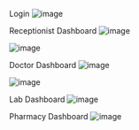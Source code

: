 Login
![image](https://github.com/user-attachments/assets/3f0ff386-21f8-4896-9749-92f4af55f708)


Receptionist Dashboard
![image](https://github.com/user-attachments/assets/5a4334fe-01e6-4cc0-a206-f01b0ba19dc2)

![image](https://github.com/user-attachments/assets/118cf3f9-1476-4205-80d2-e8a420c2d2bd)


Doctor Dashboard
![image](https://github.com/user-attachments/assets/81565fbe-0539-494e-b5a1-ede045a1ec2b)

![image](https://github.com/user-attachments/assets/668287da-358b-44f6-82ba-b010ea698ca2)


Lab Dashboard
![image](https://github.com/user-attachments/assets/a15e6a8d-f951-494d-96ad-dbab7776c9d6)

Pharmacy Dashboard
![image](https://github.com/user-attachments/assets/6f27eac7-9c5e-4b24-a23e-e683a0284464)
